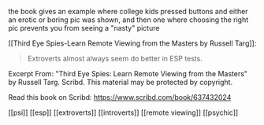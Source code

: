 the book gives an example where college kids pressed buttons and either an erotic or boring pic was shown, and then one where choosing the right pic prevents you from seeing a "nasty" picture

[[Third Eye Spies-Learn Remote Viewing from the Masters by Russell Targ]]:
> Extroverts almost always seem do better in ESP tests.

Excerpt From: "Third Eye Spies: Learn Remote Viewing from the Masters" by Russell Targ. Scribd.
This material may be protected by copyright.

Read this book on Scribd: https://www.scribd.com/book/637432024 

 
[[psi]] [[esp]] [[extroverts]] [[introverts]] [[remote viewing]] [[psychic]]

